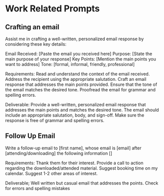 # Work Related Prompts

## Crafting an email
Assist me in crafting a well-written, personalized email response by considering these key details:

Email Received: [Paste the email you received here]
Purpose: [State the main purpose of your response]
Key Points: [Mention the main points you want to address]
Tone: [formal, informal, friendly, professional]

Requirements:
Read and understand the context of the email received.
Address the recipient using the appropriate salutation.
Craft an email response that addresses the main points provided.
Ensure that the tone of the email matches the desired tone.
Proofread the email for grammar and spelling errors.

Deliverable:
Provide a well-written, personalized email response that addresses the main points and matches the desired tone. The email should include an appropriate salutation, body, and sign-off. Make sure the response is free of grammar and spelling errors.

## Follow Up Email
Write a follow-up email to [first name], whose email is [email] after [attending/downloading] the following information []

Requirements:
Thank them for their interest.
Provide a call to action regarding the downloaded/attended material.
Suggest booking time on my calendar.
Suggest 1-2 other areas of interest.

Deliverable;
Well written but casual email that addresses the points. Check for errors and spelling mistakes
